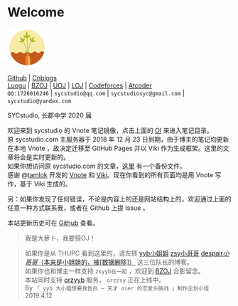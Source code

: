 # Welcome

![logo](logo.png)

[Github](https://github.com/SYCstudio) | [Cnblogs](https://sycstudio.cnblogs.com)  
[Luogu](https://www.luogu.org/space/show?uid=11989) | [BZOJ](https://www.lydsy.com/JudgeOnline/userinfo.php?user=SYCstudio) | [UOJ](http://uoj.ac/user/profile/SYCstudio) | [LOJ](https://loj.ac/user/1480) | [Codeforces](http://codeforces.com/profile/SYCstudio) | [Atcoder](https://atcoder.jp/users/SYCstudio)  
`QQ:1726016246` | `sycstudio@qq.com` | `sycstudiosyc@gmail.com` | `sycstudio@yandex.com`

SYCstudio, 长郡中学 2020 届

欢迎来到 sycstudio 的 Vnote 笔记镜像，点击上面的 [OI](https://sycstudio.com/#!oi/_vnote.json) 来进入笔记目录。  
原 sycstudio.com 主服务器于 2018 年 12 月 23 日到期，由于博主的笔记均更新在本地 Vnote ，故决定迁移至 GitHub Pages 并以 Viki 作为生成框架。这里的文章将会是实时更新的。  
如果你想访问原 sycstudio.com 的文章，[这里](https://sycstudio.com/sycstudio.wordpress.2018-12-16-archive.xml) 有一个备份文件。  
感谢 @[tamlok](https://github.com/tamlok) 开发的 [Vnote](https://github.com/tamlok/vnote/) 和 [Viki](https://github.com/tamlok/viki)。现在你看到的所有页面均是用 Vnote 写作，基于 Viki 生成的。

另：如果你发现了任何错误，不论是内容上的还是网站结构上的，欢迎通过上面的任意一种方式联系我，或者在 Github 上提 Issue 。

本站更新历史可在 [Github](https://github.com/SYCstudio/Vnote) 查看。

> 我是大萝卜，我要搭OJ！


> 如果你是从 THUPC 看到这里的，请左转 [yyb小姐姐](http://www.cnblogs.com/cjyyb) [zsy小哥哥](http://www.cnblogs.com/zhoushuyu) [despair*小哥哥*（本来是小姐姐的，被[数据删除]）](https://www.cnblogs.com/ljq-despair/) 这三位队长的博客。  
> 如果你也和博主一样支持 `zsyyb在一起` ，欢迎到 [BZOJ](https://www.lydsy.com/JudgeOnline/wttl/thread.php?tid=6620) 合影留念。  
> 本站同时支持 [orzyyb](https://sycstudio.com/orzyyb/index.html) 服务， `orzzsy` 正在上线中。  
> By `「 yyb 大小姐想要我告白 ~ 天才 oier 的恋爱头脑战 」制作企划小组` 2019.4.12
